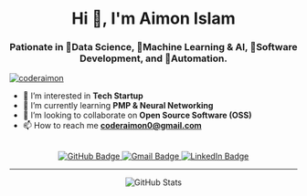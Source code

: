 <h1 align="center">Hi 👋, I'm Aimon Islam</h1>
<h3 align="center">Pationate in 🌟Data Science, 🌟Machine Learning & AI, 🌱Software Development, and 👀Automation.</h3>
<p align="left"> <a href="https://twitter.com/coderaimon" target="blank"><img src="https://img.shields.io/twitter/follow/coderaimon?logo=twitter&style=for-the-badge" alt="coderaimon" /></a> </p>

- 👀 I’m interested in **Tech Startup**
- 🌱 I’m currently learning **PMP & Neural Networking**
- 💞️ I’m looking to collaborate on **Open Source Software (OSS)**
- 📫 How to reach me **coderaimon0@gmail.com**

<br>
<div id="header" align="center">
    <div id="badges">
        <a href="https://github.com/coderaimon">
            <img src="https://img.shields.io/badge/GitHub-black?style=for-the-badge&logo=github&logoColor=white" alt="GitHub Badge"/>
        </a>
        <a href="mailto:coderaimon0@gmail.com">
            <img src="https://img.shields.io/badge/Gmail-red?style=for-the-badge&logo=gmail&logoColor=white" alt="Gmail Badge"/>
        </a>
        <a href="https://www.linkedin.com/in/coderaimon/">
            <img src="https://img.shields.io/badge/LinkedIn-blue?style=for-the-badge&logo=linkedin&logoColor=white" alt="LinkedIn Badge"/>
        </a>
    </div>
</div>

---

<div id="stats" align="center">
<img src="https://github-readme-stats.vercel.app/api?username=coderaimon&theme=tokyonight&count_private=true&show_icons=true&locale=en&hide=issues" alt="GitHub Stats">
</div>
